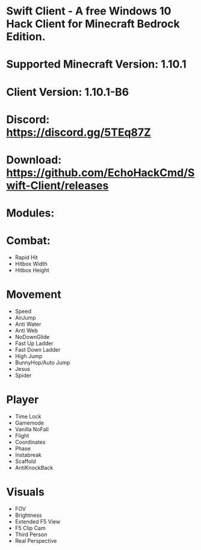 # Swift Client - A free Windows 10 Hack Client for Minecraft Bedrock Edition.

# Supported Minecraft Version: 1.10.1
# Client Version: 1.10.1-B6

# Discord: https://discord.gg/5TEq87Z

# Download: https://github.com/EchoHackCmd/Swift-Client/releases

# Modules:

# Combat:
- Rapid Hit
- Hitbox Width
- Hitbox Height

# Movement
- Speed
- AirJump
- Anti Water
- Anti Web
- NoDownGlide
- Fast Up Ladder
- Fast Down Ladder
- High Jump
- BunnyHop/Auto Jump
- Jesus
- Spider

# Player
- Time Lock
- Gamemode
- Vanilla NoFall
- Flight
- Coordinates
- Phase
- Instabreak
- Scaffold
- AntiKnockBack

# Visuals
- FOV
- Brightness
- Extended F5 View
- F5 Clip Cam
- Third Person
- Real Perspective 
